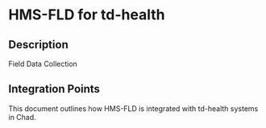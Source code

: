 # HMS-FLD for td-health

## Description

Field Data Collection

## Integration Points

This document outlines how HMS-FLD is integrated with td-health systems in Chad.
